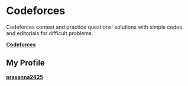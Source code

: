 <h1>Codeforces</h1>

Codeforces contest and practice questions' solutions with simple codes and editorials for difficult problems.

**[Codeforces](https://codeforces.com/)**

<h2>My Profile</h2> 

**[prasanna2425](https://codeforces.com/profile/prasanna2425)**
